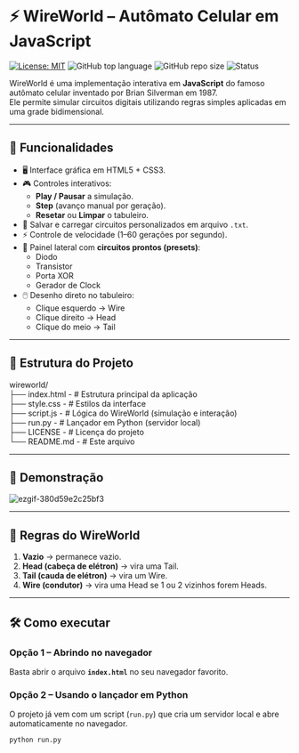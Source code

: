 # ⚡ WireWorld – Autômato Celular em JavaScript

[![License: MIT](https://img.shields.io/badge/License-MIT-yellow.svg)](./LICENSE)
![GitHub top language](https://img.shields.io/github/languages/top/Gui-MB/wireworld)
![GitHub repo size](https://img.shields.io/github/repo-size/Gui-MB/wireworld)
![Status](https://img.shields.io/badge/status-active-success)

WireWorld é uma implementação interativa em **JavaScript** do famoso autômato celular inventado por Brian Silverman em 1987.  
Ele permite simular circuitos digitais utilizando regras simples aplicadas em uma grade bidimensional.

---

## 🚀 Funcionalidades

- 🖥️ Interface gráfica em HTML5 + CSS3.
- 🎮 Controles interativos:
  - **Play / Pausar** a simulação.
  - **Step** (avanço manual por geração).
  - **Resetar** ou **Limpar** o tabuleiro.
- 💾 Salvar e carregar circuitos personalizados em arquivo `.txt`.
- ⚡ Controle de velocidade (1–60 gerações por segundo).
- 🔧 Painel lateral com **circuitos prontos (presets)**:
  - Diodo
  - Transistor
  - Porta XOR
  - Gerador de Clock
- 🖱️ Desenho direto no tabuleiro:
  - Clique esquerdo → Wire
  - Clique direito → Head
  - Clique do meio → Tail

---

## 📂 Estrutura do Projeto

wireworld/
<br>
├── index.html    - # Estrutura principal da aplicação<br>
├── style.css     - # Estilos da interface<br>
├── script.js     - # Lógica do WireWorld (simulação e interação)<br>
├── run.py        - # Lançador em Python (servidor local)<br>
├── LICENSE       - # Licença do projeto<br>
└── README.md     - # Este arquivo<br>

---

## 🎥 Demonstração

![ezgif-380d59e2c25bf3](https://github.com/user-attachments/assets/d44e93de-de27-4d41-b6c5-fe7aa0b07dff)

---

## 📜 Regras do WireWorld

1. **Vazio** → permanece vazio.  
2. **Head (cabeça de elétron)** → vira uma Tail.  
3. **Tail (cauda de elétron)** → vira um Wire.  
4. **Wire (condutor)** → vira uma Head se 1 ou 2 vizinhos forem Heads.  

---

## 🛠️ Como executar

### Opção 1 – Abrindo no navegador
Basta abrir o arquivo **`index.html`** no seu navegador favorito.

### Opção 2 – Usando o lançador em Python
O projeto já vem com um script (`run.py`) que cria um servidor local e abre automaticamente no navegador.

```bash
python run.py
